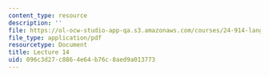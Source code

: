 ```yaml
---
content_type: resource
description: ''
file: https://ol-ocw-studio-app-qa.s3.amazonaws.com/courses/24-914-language-variation-and-change-spring-2019/096c3d27c8864e64b76c8aed9a013773_MIT24_914s19_lec14.pdf
file_type: application/pdf
resourcetype: Document
title: Lecture 14
uid: 096c3d27-c886-4e64-b76c-8aed9a013773
---
```

